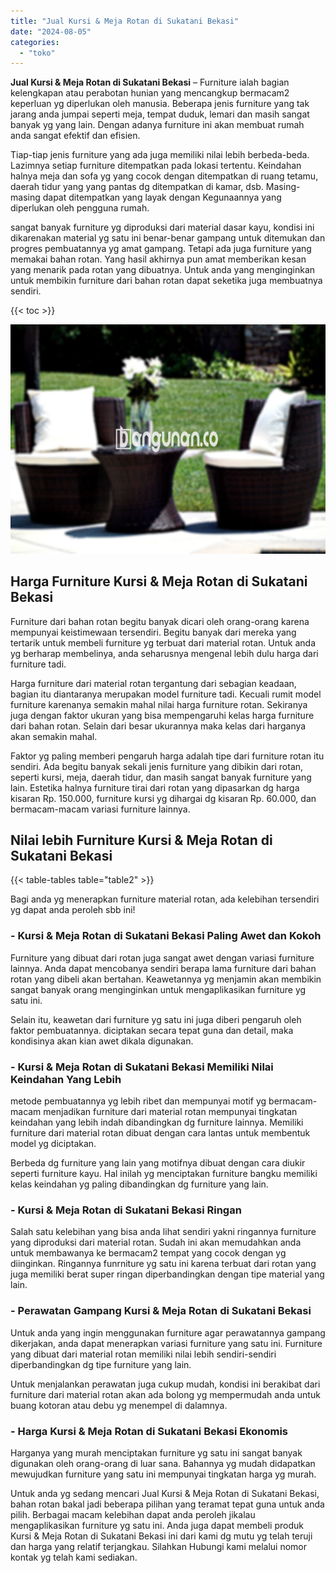 ```yaml
---
title: "Jual Kursi & Meja Rotan di Sukatani Bekasi"
date: "2024-08-05"
categories: 
  - "toko"
---
```


**Jual Kursi & Meja Rotan di Sukatani Bekasi** – Furniture ialah bagian kelengkapan atau perabotan hunian yang mencangkup bermacam2 keperluan yg diperlukan oleh manusia. Beberapa jenis furniture yang tak jarang anda jumpai seperti meja, tempat duduk, lemari dan masih sangat banyak yg yang lain. Dengan adanya furniture ini akan membuat rumah anda sangat efektif dan efisien.

Tiap-tiap jenis furniture yang ada juga memiliki nilai lebih berbeda-beda. Lazimnya setiap furniture ditempatkan pada lokasi tertentu. Keindahan halnya meja dan sofa yg yang cocok dengan ditempatkan di ruang tetamu, daerah tidur yang yang pantas dg ditempatkan di kamar, dsb. Masing-masing dapat ditempatkan yang layak dengan Kegunaannya yang diperlukan oleh pengguna rumah.

sangat banyak furniture yg diproduksi dari material dasar kayu, kondisi ini dikarenakan material yg satu ini benar-benar gampang untuk ditemukan dan progres pembuatannya yg amat gampang. Tetapi ada juga furniture yang memakai bahan rotan. Yang hasil akhirnya pun amat memberikan kesan yang menarik pada rotan yang dibuatnya. Untuk anda yang menginginkan untuk membikin furniture dari bahan rotan dapat seketika juga membuatnya sendiri.

{{< toc >}}

![Jual Kursi & Meja Rotan di Sukatani Bekasi](/images/kursi-meja-rotan-murah41.png)

## Harga Furniture Kursi & Meja Rotan di Sukatani Bekasi

Furniture dari bahan rotan begitu banyak dicari oleh orang-orang karena mempunyai keistimewaan tersendiri. Begitu banyak dari mereka yang tertarik untuk membeli furniture yg terbuat dari material rotan. Untuk anda yg berharap membelinya, anda seharusnya mengenal lebih dulu harga dari furniture tadi.

Harga furniture dari material rotan tergantung dari sebagian keadaan, bagian itu diantaranya merupakan model furniture tadi. Kecuali rumit model furniture karenanya semakin mahal nilai harga furniture rotan. Sekiranya juga dengan faktor ukuran yang bisa mempengaruhi kelas harga furniture dari bahan rotan. Selain dari besar ukurannya maka kelas dari harganya akan semakin mahal.

Faktor yg paling memberi pengaruh harga adalah tipe dari furniture rotan itu sendiri. Ada begitu banyak sekali jenis furniture yang dibikin dari rotan, seperti kursi, meja, daerah tidur, dan masih sangat banyak furniture yang lain. Estetika halnya furniture tirai dari rotan yang dipasarkan dg harga kisaran Rp. 150.000, furniture kursi yg dihargai dg kisaran Rp. 60.000, dan bermacam-macam variasi furniture lainnya.

## Nilai lebih Furniture Kursi & Meja Rotan di Sukatani Bekasi

{{< table-tables table="table2" >}}

Bagi anda yg menerapkan furniture material rotan, ada kelebihan tersendiri yg dapat anda peroleh sbb ini!

### \- Kursi & Meja Rotan di Sukatani Bekasi Paling Awet dan Kokoh

Furniture yang dibuat dari rotan juga sangat awet dengan variasi furniture lainnya. Anda dapat mencobanya sendiri berapa lama furniture dari bahan rotan yang dibeli akan bertahan. Keawetannya yg menjamin akan membikin sangat banyak orang menginginkan untuk mengaplikasikan furniture yg satu ini.

Selain itu, keawetan dari furniture yg satu ini juga diberi pengaruh oleh faktor pembuatannya. diciptakan secara tepat guna dan detail, maka kondisinya akan kian awet dikala digunakan.

### \- Kursi & Meja Rotan di Sukatani Bekasi Memiliki Nilai Keindahan Yang Lebih

metode pembuatannya yg lebih ribet dan mempunyai motif yg bermacam-macam menjadikan furniture dari material rotan mempunyai tingkatan keindahan yang lebih indah dibandingkan dg furniture lainnya. Memiliki furniture dari material rotan dibuat dengan cara lantas untuk membentuk model yg diciptakan.

Berbeda dg furniture yang lain yang motifnya dibuat dengan cara diukir seperti furniture kayu. Hal inilah yg menciptakan furniture bangku memiliki kelas keindahan yg paling dibandingkan dg furniture yang lain.

### \- Kursi & Meja Rotan di Sukatani Bekasi Ringan

Salah satu kelebihan yang bisa anda lihat sendiri yakni ringannya furniture yang diproduksi dari material rotan. Sudah ini akan memudahkan anda untuk membawanya ke bermacam2 tempat yang cocok dengan yg diinginkan. Ringannya funrniture yg satu ini karena terbuat dari rotan yang juga memiliki berat super ringan diperbandingkan dengan tipe material yang lain.

### \- Perawatan Gampang Kursi & Meja Rotan di Sukatani Bekasi

Untuk anda yang ingin menggunakan furniture agar perawatannya gampang dikerjakan, anda dapat menerapkan variasi furniture yang satu ini. Furniture yang dibuat dari material rotan memiliki nilai lebih sendiri-sendiri diperbandingkan dg tipe furniture yang lain.

Untuk menjalankan perawatan juga cukup mudah, kondisi ini berakibat dari furniture dari material rotan akan ada bolong yg mempermudah anda untuk buang kotoran atau debu yg menempel di dalamnya.

### \- Harga Kursi & Meja Rotan di Sukatani Bekasi Ekonomis

Harganya yang murah menciptakan furniture yg satu ini sangat banyak digunakan oleh orang-orang di luar sana. Bahannya yg mudah didapatkan mewujudkan furniture yang satu ini mempunyai tingkatan harga yg murah.

Untuk anda yg sedang mencari Jual Kursi & Meja Rotan di Sukatani Bekasi, bahan rotan bakal jadi beberapa pilihan yang teramat tepat guna untuk anda pilih. Berbagai macam kelebihan dapat anda peroleh jikalau mengaplikasikan furniture yg satu ini. Anda juga dapat membeli produk Kursi & Meja Rotan di Sukatani Bekasi ini dari kami dg mutu yg telah teruji dan harga yang relatif terjangkau. Silahkan Hubungi kami melalui nomor kontak yg telah kami sediakan.

